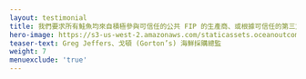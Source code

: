 ```yaml
---
layout: testimonial
title: 我們要求所有鮭魚均來自積極參與可信任的公共 FIP 的生產商、或根據可信任的第三方標準進行認證。 與O2合作是幫助您達到永續發展基準的好方法。
hero-image: https://s3-us-west-2.amazonaws.com/staticassets.oceanoutcomes.org/embedded+photos/testimonials/gortons-testimonial.png
teaser-text: Greg Jeffers、戈頓 (Gorton’s) 海鮮採購總監
weight: 7
menuexclude: 'true'
---
```

